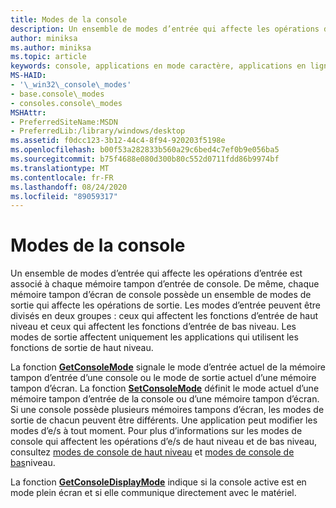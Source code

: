 ```yaml
---
title: Modes de la console
description: Un ensemble de modes d’entrée qui affecte les opérations d’entrée est associé à chaque mémoire tampon d’entrée de console.
author: miniksa
ms.author: miniksa
ms.topic: article
keywords: console, applications en mode caractère, applications en ligne de commande, applications Terminal Server, API de console
MS-HAID:
- '\_win32\_console\_modes'
- base.console\_modes
- consoles.console\_modes
MSHAttr:
- PreferredSiteName:MSDN
- PreferredLib:/library/windows/desktop
ms.assetid: f0dcc123-3b12-44c4-8f94-920203f5198e
ms.openlocfilehash: b00f53a282833b560a29c6bed4c7ef0b9e056ba5
ms.sourcegitcommit: b75f4688e080d300b80c552d0711fdd86b9974bf
ms.translationtype: MT
ms.contentlocale: fr-FR
ms.lasthandoff: 08/24/2020
ms.locfileid: "89059317"
---
```

# <a name="console-modes"></a>Modes de la console


Un ensemble de modes d’entrée qui affecte les opérations d’entrée est associé à chaque mémoire tampon d’entrée de console. De même, chaque mémoire tampon d’écran de console possède un ensemble de modes de sortie qui affecte les opérations de sortie. Les modes d’entrée peuvent être divisés en deux groupes : ceux qui affectent les fonctions d’entrée de haut niveau et ceux qui affectent les fonctions d’entrée de bas niveau. Les modes de sortie affectent uniquement les applications qui utilisent les fonctions de sortie de haut niveau.

La fonction [**GetConsoleMode**](getconsolemode.md) signale le mode d’entrée actuel de la mémoire tampon d’entrée d’une console ou le mode de sortie actuel d’une mémoire tampon d’écran. La fonction [**SetConsoleMode**](setconsolemode.md) définit le mode actuel d’une mémoire tampon d’entrée de la console ou d’une mémoire tampon d’écran. Si une console possède plusieurs mémoires tampons d’écran, les modes de sortie de chacun peuvent être différents. Une application peut modifier les modes d’e/s à tout moment. Pour plus d’informations sur les modes de console qui affectent les opérations d’e/s de haut niveau et de bas niveau, consultez [modes de console de haut niveau](high-level-console-modes.md) et [modes de console de bas](low-level-console-modes.md)niveau.

La fonction [**GetConsoleDisplayMode**](getconsoledisplaymode.md) indique si la console active est en mode plein écran et si elle communique directement avec le matériel.

 

 




